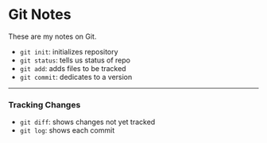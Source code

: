 # Git Notes

These are my notes on Git.


* `git init`: initializes repository
* `git status`: tells us status of repo
* `git add`: adds files to be tracked
* `git commit`: dedicates to a version

---

### Tracking Changes

* `git diff`: shows changes not yet tracked
* `git log`: shows each commit
